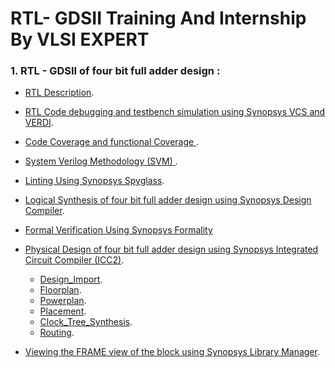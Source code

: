 # RTL- GDSII Training And Internship By VLSI EXPERT
### 1. RTL - GDSII of four bit full adder design :
   - [RTL Description](https://github.com/Srujan-10/RTL-GDSII-INTERNSHIP-VLSI_EXPERT/blob/main/RTL-GDSII_Full_adder/RTL_DESCRIPTION.md).
   - [RTL Code debugging and testbench simulation using Synopsys VCS  and VERDI](https://github.com/Srujan-10/RTL-GDSII-INTERNSHIP-VLSI_EXPERT/blob/main/RTL-GDSII_Full_adder/RTL_Testbench_simulation.md).
   - [Code Coverage and functional Coverage ](https://github.com/Srujan-10/RTL-GDSII-INTERNSHIP-VLSI_EXPERT/blob/main/RTL-GDSII_Full_adder/Coverage.md).
   - [System Verilog Methodology (SVM) ](https://github.com/Srujan-10/RTL-GDSII-INTERNSHIP-VLSI_EXPERT/blob/main/RTL-GDSII_Full_adder/SVM.md).
   - [Linting Using Synopsys Spyglass](https://github.com/Srujan-10/RTL-GDSII-INTERNSHIP-VLSI_EXPERT/tree/main/RTL-GDSII_Full_adder).
   - [Logical Synthesis of four bit full adder design using Synopsys Design Compiler](https://github.com/Srujan-10/RTL-GDSII-INTERNSHIP-VLSI_EXPERT/blob/main/RTL-GDSII_Full_adder/Logic_Synthesis.md).
   - [Formal Verification Using Synopsys Formality](https://github.com/Srujan-10/RTL-GDSII-INTERNSHIP-VLSI_EXPERT/blob/main/RTL-GDSII_Full_adder/Formal_verification.md)
   - [Physical Design of four bit full adder design using Synopsys Integrated Circuit Compiler (ICC2)]().
       - [Design_Import](https://github.com/Srujan-10/RTL-GDSII-INTERNSHIP-VLSI_EXPERT/blob/main/RTL-GDSII_Full_adder/Physical_Design/Design_import.md).
       - [Floorplan]().
       - [Powerplan]().
       - [Placement]().
       - [Clock_Tree_Synthesis]().
       - [Routing]().
                   
   - [Viewing the FRAME view of the block using Synopsys Library Manager]().
